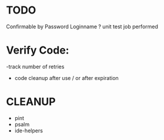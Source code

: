 # TODO
Confirmable by
Password
Loginname ?
unit test job performed


# Verify Code:
-track number of retries
- code cleanup after use / or after expiration


# CLEANUP
- pint
- psalm
- ide-helpers




